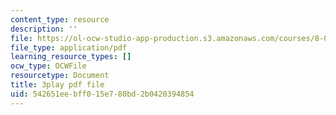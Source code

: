 ```yaml
---
content_type: resource
description: ''
file: https://ol-ocw-studio-app-production.s3.amazonaws.com/courses/8-01sc-classical-mechanics-fall-2016/542651eebff015e780bd2b0420394854_CcJoqITNvh0.pdf
file_type: application/pdf
learning_resource_types: []
ocw_type: OCWFile
resourcetype: Document
title: 3play pdf file
uid: 542651ee-bff0-15e7-80bd-2b0420394854
---
```


